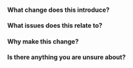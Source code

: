 <!------------------------------------------------------------------------------

A GOOD PULL REQUEST:

- Is small.
- Contains a single change that makes sense in isolation.
- Makes the code better.


A GOOD PULL REQUEST TITLE:

- Completes the sentence "If applied, this PR will ...".
- Is less than 50 characters.

Example: Allow for compaction of projections.


BEFORE YOU SUBMIT A PULL REQUEST:

- Read the contribution guidelines at https://github.com/dogmatiq/.github/CONTRIBUTING.md.
- Know what you are submitting.
- Review the entire diff line-by-line. If this is too hard, your PR is too big.

------------------------------------------------------------------------------->

#### What change does this introduce?

<!-- Example:

This PR adds support for "projection compaction", which is an operation on
projections that can be invoked by the engine to clean up any "unused" or
"oversized" projection data.

-->

#### What issues does this relate to?

<!-- Example:

Fixes #123
Partially addresses #456

-->

#### Why make this change?

<!-- Example:

By making this a first-class feature we encourage the developer to think about
the lifetime of their projection data, which might otherwise go unaddressed.

-->

#### Is there anything you are unsure about?

<!-- Example:

Should `Compact()` impose its own timeout?

-->
